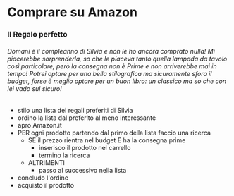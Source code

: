 # Comprare su Amazon

### Il Regalo perfetto

###### Domani è il compleanno di Silvia e non le ho ancora comprato nulla! Mi piacerebbe sorprenderla, so che le piaceva tanto quella lampada da tavolo così particolare, però la consegna non è Prime e non arriverebbe mai in tempo! Potrei optare per una bella stilografica ma sicuramente sforo il budget, forse è meglio optare per un buon libro: un classico ma so che con lei vado sul sicuro!


- stilo una lista dei regali preferiti di Silvia
- ordino la lista dal preferito al meno interessante
- apro Amazon.it
- PER ogni prodotto partendo dal primo della lista faccio una ricerca
    - SE il prezzo rientra nel budget E ha la consegna prime
        - inserisco il prodotto nel carrello 
        - termino la ricerca
    - ALTRIMENTI
        - passo al successivo nella lista
- concludo l'ordine
- acquisto il prodotto